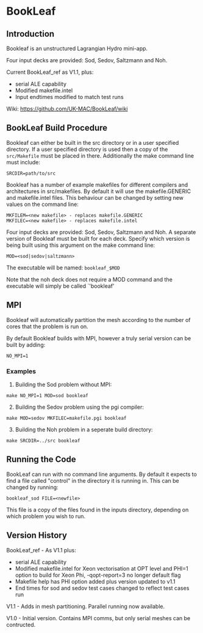 # BookLeaf


## Introduction

Bookleaf is an unstructured Lagrangian Hydro mini-app.

Four input decks are provided: Sod, Sedov, Saltzmann and Noh.

Current BookLeaf_ref as V1.1, plus:
* serial ALE capability
* Modified makefile.intel
* Input endtimes modified to match test runs


Wiki: https://github.com/UK-MAC/BookLeaf/wiki


## BookLeaf Build Procedure

Bookleaf can either be built in the src directory or in a user specified directory. 
If a user specified directory is used then a copy of the `src/Makefile` must be placed
in there. Additionally the make command line must include:

`SRCDIR=path/to/src`

Bookleaf has a number of example makefiles for different compilers and architectures
in src/makefiles. By default it will use the makefile.GENERIC and makefile.intel 
files. This behaviour can be changed by setting new values on the command line:

```
MKFILEM=<new makefile> - replaces makefile.GENERIC
MKFILEC=<new makefile> - replaces makefile.intel
```

Four input decks are provided: Sod, Sedov, Saltzmann and Noh. A separate version of
Bookleaf must be built for each deck. Specify which version is being built using 
this argument on the make command line:

`MOD=<sod|sedov|saltzmann>`

The executable will be named: `bookleaf_$MOD`

Note that the noh deck does not require a MOD command and the executable will simply be called `'bookleaf'

## MPI

Bookleaf will automatically partition the mesh according to the number of cores that the problem is run on.

By default Bookleaf builds with MPI, however a truly serial version can be built
by adding:

`NO_MPI=1`



### Examples

1) Building the Sod problem without MPI:

`make NO_MPI=1 MOD=sod bookleaf`

2) Building the Sedov problem using the pgi compiler:

`make MOD=sedov MKFILEC=makefile.pgi bookleaf`

3) Building the Noh problem in a seperate build directory:

`make SRCDIR=../src bookleaf`


## Running the Code

BookLeaf can run with no command line arguments. By default it expects to find a
file called "control" in the directory it is running in. This can be changed 
by running:

`bookleaf_sod FILE=<newfile>`

This file is a copy of the files found in the inputs directory, depending on 
which problem you wish to run.

## Version History

BookLeaf_ref - As V1.1 plus:
* serial ALE capability
* Modified makefile.intel for Xeon vectorisation at OPT level and PHI=1 option to build for Xeon Phi, -qopt-report=3 no longer default flag
* Makefile help has PHI option added plus version updated to v1.1
* End times for sod and sedov test cases changed to reflect test cases run


V1.1   - Adds in mesh partitioning. Parallel running now available.

V1.0   - Initial version. Contains MPI comms, but only serial meshes can be contructed.


